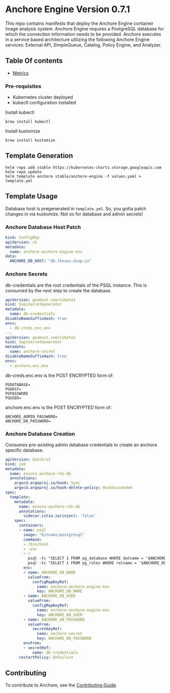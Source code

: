 # Anchore Engine  Version 0.7.1

This repo contains manifests that deploy the Anchore Engine container image analysis system. Anchore Engine requires a PostgreSQL database for which the connection information needs to be provided. Anchore executes in a service based architecture utilizing the following Anchore Engine services: External API, SimpleQueue, Catalog, Policy Engine, and Analyzer.

## Table Of contents

- [Metrics](./metrics.md)

### Pre-requisites

* Kubernetes cluster deployed
* kubectl configuration installed

Install kubectl

```
brew install kubectl
```

Install kustomize

```
brew install kustomize
```

## Template Generation

```
helm repo add stable https://kubernetes-charts.storage.googleapis.com
helm repo update
helm template anchore stable/anchore-engine -f values.yaml > template.yml
```

## Template Usage

Database host is pregenerated in `template.yml`. So, you gotta patch changes in via kustomize.
Not so for database and admin secrets!


### Anchore Database Host Patch
```yaml
kind: ConfigMap
apiVersion: v1
metadata:
  name: anchore-anchore-engine-env
data:
  ANCHORE_DB_HOST: "db.fences.dsop.io"
```

### Anchore Secrets
db-credentials are the root credentials of the PSQL instance. This is consumed by the next step to create the database.
```yaml
apiVersion: goabout.com/v1beta1
kind: SopsSecretGenerator
metadata:
  name: db-credentials
disableNameSuffixHash: true
envs:
  - db-creds.enc.env
---
apiVersion: goabout.com/v1beta1
kind: SopsSecretGenerator
metadata:
  name: anchore-secret
disableNameSuffixHash: true
envs:
  - anchore.enc.env
```

db-creds.enc.env is the POST ENCRYPTED form of:
```text
PGDATABASE=
PGHOST=
PGPASSWORD
PGUSER=
```

anchore.enc.env is the POST ENCRYPTED form of:
```text
ANCHORE_ADMIN_PASSWORD=
ANCHORE_DB_PASSWORD=
```

### Anchore Database Creation
Consumes pre-existing admin database credentials to create an anchore specific database.
```yaml
apiVersion: batch/v1
kind: Job
metadata:
  name: ensure-anchore-rds-db
  annotations:
    argocd.argoproj.io/hook: Sync
    argocd.argoproj.io/hook-delete-policy: HookSucceeded
spec:
  template:
    metadata:
      name: ensure-anchore-rds-db
      annotations:
        sidecar.istio.io/inject: 'false'
    spec:
      containers: 
      - name: psql
        image: "bitnami/postgresql"
        command:
        - /bin/bash
        - -exc
        - |
          psql -tc "SELECT 1 FROM pg_database WHERE datname = '$ANCHORE_DB_NAME'" | grep -q 1 || psql -c "CREATE DATABASE $ANCHORE_DB_NAME"
          psql -tc "SELECT 1 FROM pg_roles WHERE rolname = '$ANCHORE_DB_USER'" | grep -q 1 && psql -c "ALTER USER $ANCHORE_DB_USER WITH PASSWORD '$ANCHORE_DB_PASSWORD'; GRANT ALL PRIVILEGES ON DATABASE $ANCHORE_DB_NAME TO $ANCHORE_DB_USER;" | grep -q GRANT || psql -c "CREATE USER $ANCHORE_DB_USER WITH PASSWORD '$ANCHORE_DB_PASSWORD'; GRANT ALL PRIVILEGES ON DATABASE $ANCHORE_DB_NAME TO $ANCHORE_DB_USER;" 
        env:
        - name: ANCHORE_DB_NAME
          valueFrom:
            configMapKeyRef:
              name: anchore-anchore-engine-env
              key: ANCHORE_DB_NAME
        - name: ANCHORE_DB_USER
          valueFrom:
            configMapKeyRef:
              name: anchore-anchore-engine-env
              key: ANCHORE_DB_USER
        - name: ANCHORE_DB_PASSWORD
          valueFrom:
            secretKeyRef:
              name: anchore-secret
              key: ANCHORE_DB_PASSWORD
        envFrom:
        - secretRef:
            name: db-credentials
      restartPolicy: OnFailure

```
## Contributing

To contribute to Anchore, see the [Contributing Guide](CONTRIBUTING.md).
